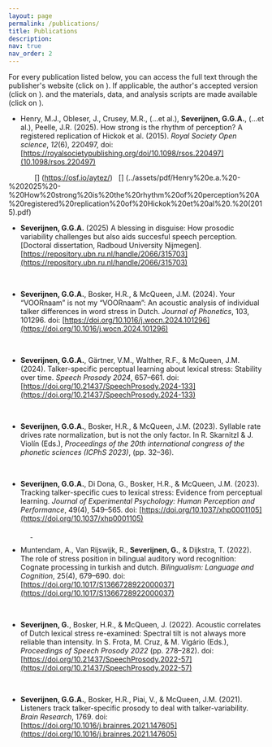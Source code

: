 ```yaml
---
layout: page
permalink: /publications/
title: Publications
description:
nav: true
nav_order: 2
---
```


<!-- _pages/publications.md -->


For every publication listed below, you can access the full text through the publisher's website (click on <span style = 'color: #c00000;'><i class="ai ai-doi ai-lg"></i></span>). If applicable, the author's accepted version (click on <span style = 'color: #c00000;'><i class="fa-regular fa-file-pdf"></i></span>). and the materials, data, and analysis scripts are made available (click on <span style = 'color: #c00000;'><i class="fa-solid fa-database"></i></span>).<br>

<!-- Every publication is given below. GGA Severijnen is given in boldface. Also, every publication has a doi, pdf, and dataset. These are included using icons, and then the link to that location. 
The &nbsp; are to place whitespace and better align the icons  -->

- Henry, M.J., Obleser, J., Crusey, M.R., (...et al.), **Severijnen, G.G.A.**, (...et al.), Peelle, J.R. (2025). How strong is the rhythm of perception? A registered replication of Hickok et al. (2015). *Royal Society Open science*, *12*(6), 220497, doi: [https://royalsocietypublishing.org/doi/10.1098/rsos.220497](10.1098/rsos.220497)

&nbsp;&nbsp;&nbsp;&nbsp;&nbsp;&nbsp;&nbsp;&nbsp;&nbsp;&nbsp;[<i class="fa-regular fa-file-pdf"></i>](../assets/pdf/Henry%20e.a.%20-%202025%20-%20How%20strong%20is%20the%20rhythm%20of%20perception%20A%20registered%20replication%20of%20Hickok%20et%20al%20.%20(2015).pdf) &nbsp; [<i class="fa-solid fa-database"></i>] (https://osf.io/aytez/) &nbsp; [<i class="ai ai-doi ai-lg"></i>] (../assets/pdf/Henry%20e.a.%20-%202025%20-%20How%20strong%20is%20the%20rhythm%20of%20perception%20A%20registered%20replication%20of%20Hickok%20et%20al%20.%20(2015).pdf)


- **Severijnen, G.G.A.** (2025) A blessing in disguise: How prosodic variability challenges but also aids succesful speech perception. [Doctoral dissertation, Radboud University Nijmegen]. [https://repository.ubn.ru.nl/handle/2066/315703](https://repository.ubn.ru.nl/handle/2066/315703)

&nbsp;&nbsp;&nbsp;&nbsp;&nbsp;&nbsp;&nbsp;&nbsp;&nbsp;&nbsp;[<i class="ai ai-doi ai-lg"></i>](https://repository.ubn.ru.nl/handle/2066/315703)

- **Severĳnen, G.G.A.**, Bosker, H.R., & McQueen, J.M. (2024). Your “VOORnaam” is not my “VOORnaam”: An acoustic analysis of individual talker differences in word stress in Dutch. *Journal of Phonetics*, 103, 101296. doi: [https://doi.org/10.1016/j.wocn.2024.101296](https://doi.org/10.1016/j.wocn.2024.101296)  

&nbsp;&nbsp;&nbsp;&nbsp;&nbsp;&nbsp;&nbsp;&nbsp;&nbsp;&nbsp; [<i class="fa-regular fa-file-pdf"></i>](../assets/pdf/severijnen_2024_JPhon_accepted.pdf.pdf)     &nbsp; [<i class="fa-solid fa-database"></i>](https://doi.org/10.34973/6a6p-z140)   &nbsp; [<i class="ai ai-doi ai-lg"></i>](https://doi.org/10.1016/j.wocn.2024.101296)

- **Severĳnen, G.G.A.**, Gärtner, V.M., Walther, R.F., & McQueen, J.M. (2024). Talker-specific perceptual learning about lexical stress: Stability over time. *Speech Prosody 2024*, 657–661. doi: [https://doi.org/10.21437/SpeechProsody.2024-133](https://doi.org/10.21437/SpeechProsody.2024-133)

&nbsp;&nbsp;&nbsp;&nbsp;&nbsp;&nbsp;&nbsp;&nbsp;&nbsp;&nbsp;[<i class="fa-regular fa-file-pdf"></i>](../assets/pdf/severijnen_2024_SP24_accepted.pdf)     &nbsp;[<i class="fa-solid fa-database"></i>](https://doi.org/10.34973/x4p3-y641) &nbsp; [<i class="ai ai-doi ai-lg"></i>](https://doi.org/10.21437/SpeechProsody.2024-133)

- **Severĳnen, G.G.A.**, Bosker, H.R., & McQueen, J.M. (2023). Syllable rate drives rate normalization,
but is not the only factor. In R. Skarnitzl & J. Violín (Eds.), *Proceedings of the 20th international congress of the phonetic sciences (ICPhS 2023)*, (pp. 32–36).

&nbsp;&nbsp;&nbsp;&nbsp;&nbsp;&nbsp;&nbsp;&nbsp;&nbsp;&nbsp;[<i class="fa-regular fa-file-pdf"></i>](../assets/pdf/severijnen_2023_icphs23.pdf) &nbsp; [<i class="ai ai-doi ai-lg"></i>](https://www.internationalphoneticassociation.org/icphs-proceedings/ICPhS2023/full_papers/81.pdf)

- **Severĳnen, G.G.A.**, Di Dona, G., Bosker, H.R., & McQueen, J.M. (2023). Tracking talker-specific cues
to lexical stress: Evidence from perceptual learning. *Journal of Experimental Psychology: Human Perception and Performance*, 49(4), 549–565. doi: [https://doi.org/10.1037/xhp0001105](https://doi.org/10.1037/xhp0001105)

&nbsp;&nbsp;&nbsp;&nbsp;&nbsp;&nbsp;&nbsp;&nbsp;&nbsp;&nbsp;[<i class="fa-regular fa-file-pdf"></i>](../assets/pdf/severijnen_2023_JEPHPP_accepted.pdf)     [&nbsp;<i class="fa-solid fa-database"></i>](https://osf.io/dczx9/?view_only=44f227db3c134685ad1db9cf46e317f7) &nbsp; [<i class="ai ai-doi ai-lg"></i>](https://doi.org/10.1037/xhp0001105)

- Muntendam, A., Van Rĳswĳk, R., **Severĳnen, G.**, & Dĳkstra, T. (2022). The role of stress position in
bilingual auditory word recognition: Cognate processing in turkish and dutch. *Bilingualism: Language and Cognition*, 25(4), 679–690. doi: [https://doi.org/10.1017/S1366728922000037](https://doi.org/10.1017/S1366728922000037)

&nbsp;&nbsp;&nbsp;&nbsp;&nbsp;&nbsp;&nbsp;&nbsp;&nbsp;&nbsp; [<i class="ai ai-doi ai-lg"></i>](https://doi.org/10.1017/S1366728922000037)

- **Severĳnen, G.**, Bosker, H.R., & McQueen, J. (2022). Acoustic correlates of Dutch lexical stress
re-examined: Spectral tilt is not always more reliable than intensity. In S. Frota, M. Cruz, & M. Vigário
(Eds.), *Proceedings of Speech Prosody 2022* (pp. 278–282). doi: [https://doi.org/10.21437/SpeechProsody.2022-57](https://doi.org/10.21437/SpeechProsody.2022-57)

&nbsp;&nbsp;&nbsp;&nbsp;&nbsp;&nbsp;&nbsp;&nbsp;&nbsp;&nbsp;[<i class="fa-regular fa-file-pdf"></i>](../assets/pdf/severijnen_2022_SP22_accepted.pdf) &nbsp; [<i class="ai ai-doi ai-lg"></i>](https://doi.org/10.21437/SpeechProsody.2022-57)

- **Severĳnen, G.G.A.**, Bosker, H.R., Piai, V., & McQueen, J.M. (2021). Listeners track talker-specific
prosody to deal with talker-variability. *Brain Research*, 1769. doi: [https://doi.org/10.1016/j.brainres.2021.147605](https://doi.org/10.1016/j.brainres.2021.147605)

&nbsp;&nbsp;&nbsp;&nbsp;&nbsp;&nbsp;&nbsp;&nbsp;&nbsp;&nbsp;[<i class="fa-regular fa-file-pdf"></i>](../assets/pdf/severijnen_2021_BR_accepted.pdf)     &nbsp;[<i class="fa-solid fa-database"></i>](https://osf.io/8h6xb/?view_only=2a2818bdc29442f38a906e62cebd6dc2) &nbsp; [<i class="ai ai-doi ai-lg"></i>](https://doi.org/10.1016/j.brainres.2021.147605)
